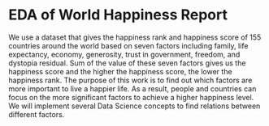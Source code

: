 # EDA of World Happiness Report
We use a dataset that gives the happiness rank and happiness score of 155 countries around the world based on seven factors 
including family, life expectancy, economy, generosity, trust in government, freedom, and dystopia residual. 
Sum of the value of these seven factors gives us the happiness score and the higher the happiness score, the lower the 
happiness rank. The purpose of this work is to find out which factors are more important to live a happier life. As a result, 
people and countries can focus on the more significant factors to achieve a higher happiness level. We will implement several 
Data Science concepts to find relations between different factors.
